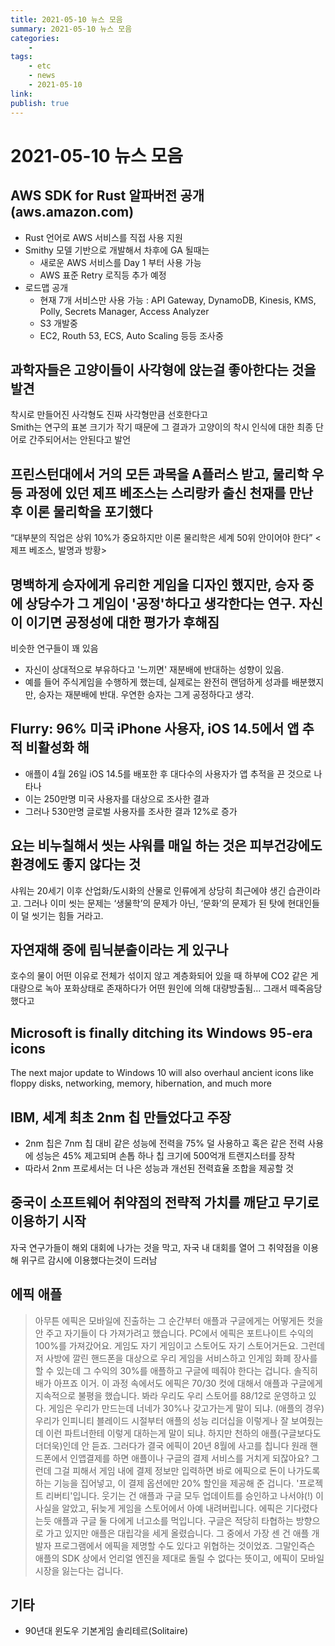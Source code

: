```yaml
---
title: 2021-05-10 뉴스 모음
summary: 2021-05-10 뉴스 모음
categories:
    - 
tags:
    - etc
    - news
    - 2021-05-10
link: 
publish: true
---
```


# 2021-05-10 뉴스 모음

## AWS SDK for Rust 알파버전 공개 (aws.amazon.com)

- Rust 언어로 AWS 서비스를 직접 사용 지원
- Smithy 모델 기반으로 개발해서 차후에 GA 될때는
  - 새로운 AWS 서비스를 Day 1 부터 사용 가능
  - AWS 표준 Retry 로직등 추가 예정
- 로드맵 공개
  - 현재 7개 서비스만 사용 가능 : API Gateway, DynamoDB, Kinesis, KMS, Polly, Secrets Manager, Access Analyzer
  - S3 개발중
  - EC2, Routh 53, ECS, Auto Scaling 등등 조사중

## 과학자들은 고양이들이 사각형에 앉는걸 좋아한다는 것을 발견

착시로 만들어진 사각형도 진짜 사각형만큼 선호한다고  
Smith는 연구의 표본 크기가 작기 때문에 그 결과가 고양이의 착시 인식에 대한 최종 단어로 간주되어서는 안된다고 발언

## 프린스턴대에서 거의 모든 과목을 A플러스 받고, 물리학 우등 과정에 있던 제프 베조스는 스리랑카 출신 천재를 만난 후 이론 물리학을 포기했다

“대부분의 직업은 상위 10%가 중요하지만 이론 물리학은 세계 50위 안이어야 한다” <제프 베조스, 발명과 방황>

## 명백하게 승자에게 유리한 게임을 디자인 했지만, 승자 중에 상당수가 그 게임이 '공정'하다고 생각한다는 연구. 자신이 이기면 공정성에 대한 평가가 후해짐

비슷한 연구들이 꽤 있음

- 자신이 상대적으로 부유하다고 '느끼면' 재분배에 반대하는 성향이 있음.
- 예를 들어 주식게임을 수행하게 했는데, 실제로는 완전히 랜덤하게 성과를 배분했지만, 승자는 재분배에 반대. 우연한 승자는 그게 공정하다고 생각.

## Flurry: 96% 미국 iPhone 사용자, iOS 14.5에서 앱 추적 비활성화 해

- 애플이 4월 26일 iOS 14.5를 배포한 후 대다수의 사용자가 앱 추적을 끈 것으로 나타나
- 이는 250만명 미국 사용자를 대상으로 조사한 결과
- 그러나 530만명 글로벌 사용자를 조사한 결과 12%로 증가

## 요는 비누칠해서 씻는 샤워를 매일 하는 것은 피부건강에도 환경에도 좋지 않다는 것

샤워는 20세기 이후 산업화/도시화의 산물로 인류에게 상당히 최근에야 생긴 습관이라고. 그러나 이미 씻는 문제는 ‘생물학’의 문제가 아닌, ‘문화’의 문제가 된 탓에 현대인들이 덜 씻기는 힘들 거라고.

## 자연재해 중에 림닉분출이라는 게 있구나

호수의 물이 어떤 이유로 전체가 섞이지 않고 계층화되어 있을 때 하부에 CO2 같은 게 대량으로 녹아 포화상태로 존재하다가 어떤 원인에 의해 대량방출됨... 그래서 떼죽음당했다고

## Microsoft is finally ditching its Windows 95-era icons

The next major update to Windows 10 will also overhaul ancient icons like floppy disks, networking, memory, hibernation, and much more

## IBM, 세계 최초 2nm 칩 만들었다고 주장

- 2nm 칩은 7nm 칩 대비 같은 성능에 전력을 75% 덜 사용하고 혹은 같은 전력 사용에 성능은 45% 제고되며 손톱 하나 칩 크기에 500억개 트랜지스터를 장착
- 따라서 2nm 프로세서는 더 나은 성능과 개선된 전력효율 조합을 제공할 것

## 중국이 소프트웨어 취약점의 전략적 가치를 깨닫고 무기로 이용하기 시작

자국 연구가들이 해외 대회에 나가는 것을 막고, 자국 내 대회를 열어 그 취약점을 이용해 위구르 감시에 이용했다는것이 드러남

## 에픽 애플

> 아무튼 에픽은 모바일에 진출하는 그 순간부터 애플과 구글에게는 어떻게든 컷을 안 주고 자기들이 다 가져가려고 했습니다. PC에서 에픽은 포트나이트 수익의 100%를 가져갔어요. 게임도 자기 게임이고 스토어도 자기 스토어거든요. 그런데 저 사방에 깔린 핸드폰을 대상으로 우리 게임을 서비스하고 인게임 화폐 장사를 할 수 있는데 그 수익의 30%를 애플하고 구글에 떼줘야 한다는 겁니다. 솔직히 배가 아프죠 이거.
> 이 과정 속에서도 에픽은 70/30 컷에 대해서 애플과 구글에게 지속적으로 불평을 했습니다. 봐라 우리도 우리 스토어를 88/12로 운영하고 있다. 게임은 우리가 만드는데 너네가 30%나 갖고가는게 말이 되냐. (애플의 경우) 우리가 인피니티 블레이드 시절부터 애플의 성능 리더십을 이렇게나 잘 보여줬는데 이런 파트너한테 이렇게 대하는게 말이 되냐. 하지만 천하의 애플(구글보다도 더더욱)인데 안 듣죠. 그러다가 결국 에픽이 20년 8월에 사고를 칩니다
> 원래 핸드폰에서 인앱결제를 하면 애플이나 구글의 결제 서비스를 거치게 되잖아요? 그런데 그걸 피해서 게임 내에 결제 정보만 입력하면 바로 에픽으로 돈이 나가도록 하는 기능을 집어넣고, 이 결제 옵션에만 20% 할인을 제공해 준 겁니다. '프로젝트 리버티'입니다. 웃기는 건 애플과 구글 모두 업데이트를 승인하고 나서야(!) 이 사실을 알았고, 뒤늦게 게임을 스토어에서 아예 내려버립니다. 에픽은 기다렸다는듯 애플과 구글 둘 다에게 너고소를 먹입니다.
> 구글은 적당히 타협하는 방향으로 가고 있지만 애플은 대립각을 세게 올렸습니다. 그 중에서 가장 센 건 애플 개발자 프로그램에서 에픽을 제명할 수도 있다고 위협하는 것이었죠. 그말인즉슨 애플의 SDK 상에서 언리얼 엔진을 제대로 돌릴 수 없다는 뜻이고, 에픽이 모바일 시장을 잃는다는 겁니다.

## 기타

- 90년대 윈도우 기본게임 솔리테르(Solitaire)
